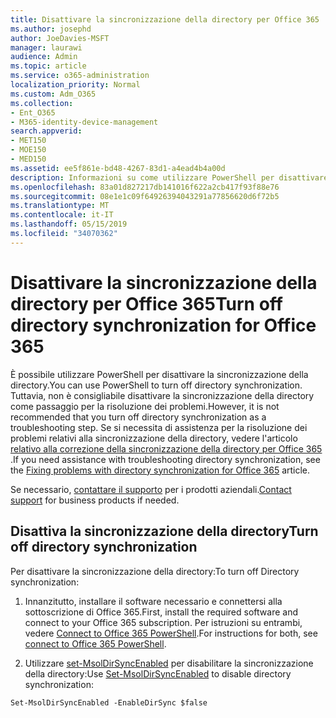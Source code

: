 ```yaml
---
title: Disattivare la sincronizzazione della directory per Office 365
ms.author: josephd
author: JoeDavies-MSFT
manager: laurawi
audience: Admin
ms.topic: article
ms.service: o365-administration
localization_priority: Normal
ms.custom: Adm_O365
ms.collection:
- Ent_O365
- M365-identity-device-management
search.appverid:
- MET150
- MOE150
- MED150
ms.assetid: ee5f861e-bd48-4267-83d1-a4ead4b4a00d
description: Informazioni su come utilizzare PowerShell per disattivare la sincronizzazione della directory per Office 365
ms.openlocfilehash: 83a01d827217db141016f622a2cb417f93f88e76
ms.sourcegitcommit: 08e1e1c09f64926394043291a77856620d6f72b5
ms.translationtype: MT
ms.contentlocale: it-IT
ms.lasthandoff: 05/15/2019
ms.locfileid: "34070362"
---
```

# <a name="turn-off-directory-synchronization-for-office-365"></a><span data-ttu-id="9f700-103">Disattivare la sincronizzazione della directory per Office 365</span><span class="sxs-lookup"><span data-stu-id="9f700-103">Turn off directory synchronization for Office 365</span></span>
<span data-ttu-id="9f700-104">È possibile utilizzare PowerShell per disattivare la sincronizzazione della directory.</span><span class="sxs-lookup"><span data-stu-id="9f700-104">You can use PowerShell to turn off directory synchronization.</span></span> <span data-ttu-id="9f700-105">Tuttavia, non è consigliabile disattivare la sincronizzazione della directory come passaggio per la risoluzione dei problemi.</span><span class="sxs-lookup"><span data-stu-id="9f700-105">However, it is not recommended that you turn off directory synchronization as a troubleshooting step.</span></span> <span data-ttu-id="9f700-106">Se si necessita di assistenza per la risoluzione dei problemi relativi alla sincronizzazione della directory, vedere l'articolo [relativo alla correzione della sincronizzazione della directory per Office 365](fix-problems-with-directory-synchronization.md) .</span><span class="sxs-lookup"><span data-stu-id="9f700-106">If you need assistance with troubleshooting directory synchronization, see the [Fixing problems with directory synchronization for Office 365](fix-problems-with-directory-synchronization.md) article.</span></span> 
  
<span data-ttu-id="9f700-107">Se necessario, [contattare il supporto](https://support.office.com/article/32a17ca7-6fa0-4870-8a8d-e25ba4ccfd4b) per i prodotti aziendali.</span><span class="sxs-lookup"><span data-stu-id="9f700-107">[Contact support](https://support.office.com/article/32a17ca7-6fa0-4870-8a8d-e25ba4ccfd4b) for business products if needed.</span></span>
  
## <a name="turn-off-directory-synchronization"></a><span data-ttu-id="9f700-108">Disattiva la sincronizzazione della directory</span><span class="sxs-lookup"><span data-stu-id="9f700-108">Turn off directory synchronization</span></span>  
<span data-ttu-id="9f700-109">Per disattivare la sincronizzazione della directory:</span><span class="sxs-lookup"><span data-stu-id="9f700-109">To turn off Directory synchronization:</span></span>
  
1. <span data-ttu-id="9f700-110">Innanzitutto, installare il software necessario e connettersi alla sottoscrizione di Office 365.</span><span class="sxs-lookup"><span data-stu-id="9f700-110">First, install the required software and connect to your Office 365 subscription.</span></span> <span data-ttu-id="9f700-111">Per istruzioni su entrambi, vedere [Connect to Office 365 PowerShell](https://go.microsoft.com/fwlink/p/?LinkId=821938).</span><span class="sxs-lookup"><span data-stu-id="9f700-111">For instructions for both, see [connect to Office 365 PowerShell](https://go.microsoft.com/fwlink/p/?LinkId=821938).</span></span>
    
2. <span data-ttu-id="9f700-112">Utilizzare [set-MsolDirSyncEnabled](https://go.microsoft.com/fwlink/p/?LinkId=821939) per disabilitare la sincronizzazione della directory:</span><span class="sxs-lookup"><span data-stu-id="9f700-112">Use [Set-MsolDirSyncEnabled](https://go.microsoft.com/fwlink/p/?LinkId=821939) to disable directory synchronization:</span></span> 
    
  ```
  Set-MsolDirSyncEnabled -EnableDirSync $false
  ```